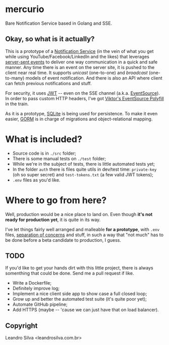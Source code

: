 # mercurio
Bare Notification Service based in Golang and SSE.

## Okay, so what is it actually?

This is a prototype of a [Notification Service](https://en.wikipedia.org/wiki/Notification_service) (in the vein of what you get while using YouTube/Facebook/LinkedIn and the likes) that leverages [server-sent events](https://developer.mozilla.org/en-US/docs/Web/API/Server-sent_events) to deliver one way communication in a quick and safe manner. Any time there is an event on the server site, it is pushed to the client near real time. It supports *unicast* (one-to-one) and *broadcast* (one-to-many) models of event notification. And there is also an API where client can fetch previous notifications and stuff.

For security, it uses [JWT](https://jwt.io/) -- even on the SSE channel (a.k.a. [EventSource](https://developer.mozilla.org/en-US/docs/Web/API/EventSource)). In order to pass custom HTTP headers, I've got [Viktor's EventSource Polyfill](https://github.com/Yaffle/EventSource/) in the train.

As it is a prototype, [SQLite](https://www.sqlite.org/index.html) is being used for persistence. To make it even easier, [GORM](https://gorm.io/) is in charge of migrations and object-relational mapping.

# What is included?

* Source code is in `./src` folder;
* There is some manual tests on `./test` folder;
* While we're in the subject of tests, there is little automated tests yet;
* In the folder `auth` there is files quite utils in dev/test time: `private-key` (oh so super secret) and `test-tokens.txt` (a few valid JWT tokens);
* `.env` files as you'd like.

# Where to go from here?

Well, production would be a nice place to land on. Even though **it's not ready for production yet**, it is quite in its way.

I've let things fairly well arranged and malleable **for a prototype**, with `.env` files, [separation of concerns](https://en.wikipedia.org/wiki/Separation_of_concerns) and stuff, in such a way that "not much" has to be done before a beta candidate to production, I guess.

## TODO

If you'd like to get your hands dirt with this little project, there is always somenthing that could be done. Send me a pull request if like.

* Write a Dockerfile;
* Definitely improve log;
* Implement a nice client side app to show case a full closed loop;
* Grow up and better the automated test suite (it's quite poor yet);
* Automate GitHub pipeline;
* Add HTTPS (maybe -- 'cause we can just have that on load balancer).

## Copyright

Leandro Silva <leandrosilva.com.br>